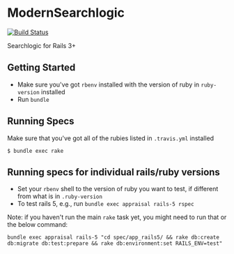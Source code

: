 
# ModernSearchlogic

[![Build Status](https://travis-ci.org/Genius/modern_searchlogic.svg?branch=master)](https://travis-ci.org/Genius/modern_searchlogic)

Searchlogic for Rails 3+

## Getting Started

- Make sure you've got `rbenv` installed with the version of ruby in `ruby-version` installed
- Run `bundle`

## Running Specs

Make sure that you've got all of the rubies listed in `.travis.yml` installed

```
$ bundle exec rake
```

## Running specs for individual rails/ruby versions

- Set your `rbenv` shell to the version of ruby you want to test, if different from what is in `.ruby-version`
- To test rails 5, e.g., run `bundle exec appraisal rails-5 rspec`

Note: if you haven't run the main `rake` task yet, you might need to run that or the below command:

```
bundle exec appraisal rails-5 "cd spec/app_rails5/ && rake db:create db:migrate db:test:prepare && rake db:environment:set RAILS_ENV=test"
```
